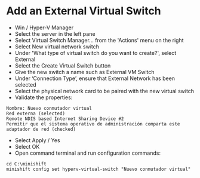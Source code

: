 # Add an External Virtual Switch
- Win / Hyper-V Manager
- Select the server in the left pane
- Select Virtual Switch Manager... from the 'Actions' menu on the right
- Select New virtual network switch
- Under 'What type of virtual switch do you want to create?', select External
- Select the Create Virtual Switch button
- Give the new switch a name such as External VM Switch
- Under ‘Connection Type’, ensure that External Network has been selected
- Select the physical network card to be paired with the new virtual switch
- Validate the properties:
```
Nombre: Nuevo conmutador virtual
Red externa (selected)
Remote NDIS based Internet Sharing Device #2
Permitir que el sistema operativo de administración comparta este adaptador de red (checked)
```
- Select Apply / Yes
- Select OK
- Open command terminal and run configuration commands:
```shell
cd C:\minishift
minishift config set hyperv-virtual-switch "Nuevo conmutador virtual"
```
